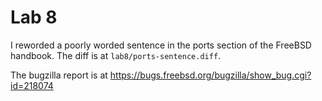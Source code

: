 Lab 8
=====

I reworded a poorly worded sentence in the ports section of the FreeBSD
handbook. The diff is at `lab8/ports-sentence.diff`.

The bugzilla report is at
https://bugs.freebsd.org/bugzilla/show_bug.cgi?id=218074
